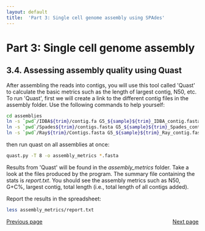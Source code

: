 ```yaml
---
layout: default
title:  'Part 3: Single cell genome assembly using SPAdes'
---
```


# Part 3: Single cell genome assembly

## 3.4. Assessing assembly quality using Quast


After assembling the reads into contigs, you will use this tool called 'Quast' to calculate the basic metrics such as the length of largest contig, N50, etc.  
To run 'Quast', first we will create a link to the different contig files in the assembly folder. 
Use the following commands to help yourself:  

```sh
cd assemblies
ln -s `pwd`/IDBA${trim}/contig.fa G5_${sample}${trim}_IDBA_contig.fasta
ln -s `pwd`/Spades${trim}/contigs.fasta G5_${sample}${trim}_Spades_contig.fasta
ln -s `pwd`/Ray${trim}/Contigs.fasta G5_${sample}${trim}_Ray_contig.fasta
```

then run quast on all assemblies at once:

```sh
quast.py -T 8 -o assembly_metrics *.fasta
```

Results from 'Quast' will be found in the *assembly_metrics* folder. Take a look at the files produced by the program. 
The summary file containing the stats is *report.txt*. You should see the assembly metrics such as N50, G+C%, largest contig, total length (i.e., total length of all contigs added).  

Report the results in the spreadsheet:

```sh
less assembly_metrics/report.txt
```


<div>
 <span style="float:left"><a class="btn btn-primary" href="scg_part3_3"> Previous page</a></span>
 <span style="float:right"><a class="btn btn-primary" href="scg_part3_5"> Next page</a></span>
</div>

